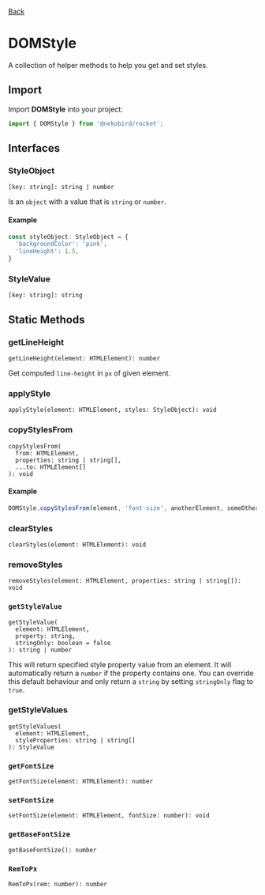 [Back](../index.md)

# DOMStyle

A collection of helper methods to help you get and set styles.

## Import

Import **DOMStyle** into your project:

```typescript
import { DOMStyle } from '@nekobird/rocket';
```

## Interfaces

### StyleObject

`[key: string]: string | number`

Is an `object` with a value that is `string` or `number`.

#### Example

```typescript
const styleObject: StyleObject = {
  'backgroundColor': 'pink',
  'lineHeight': 1.5,
}
```

### StyleValue

`[key: string]: string`

## Static Methods

### getLineHeight

`getLineHeight(element: HTMLElement): number`

Get computed `line-height` in `px` of given element.

### applyStyle

`applyStyle(element: HTMLElement, styles: StyleObject): void`

### copyStylesFrom

```
copyStylesFrom(
  from: HTMLElement,
  properties: string | string[],
  ...to: HTMLElement[]
): void
```

#### Example

```typescript
DOMStyle.copyStylesFrom(element, 'font-size', anotherElement, someOtherElement);
```

### clearStyles

`clearStyles(element: HTMLElement): void`

### removeStyles

`removeStyles(element: HTMLElement, properties: string | string[]): void`

### `getStyleValue`

```
getStyleValue(
  element: HTMLElement,
  property: string,
  stringOnly: boolean = false
): string | number
```

This will return specified style property value from an element.
It will automatically return a `number` if the property contains one.
You can override this default behaviour and only return a `string`
by setting `stringOnly` flag to `true`.

### getStyleValues

```
getStyleValues(
  element: HTMLElement,
  styleProperties: string | string[]
): StyleValue
```

### `getFontSize`

`getFontSize(element: HTMLElement): number`

### `setFontSize`

`setFontSize(element: HTMLElement, fontSize: number): void`

### `getBaseFontSize`

`getBaseFontSize(): number`

### `RemToPx`

`RemToPx(rem: number): number`